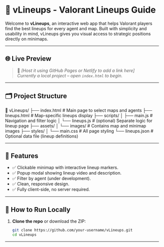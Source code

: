 # 🎯 vLineups - Valorant Lineups Guide

Welcome to **vLineups**, an interactive web app that helps Valorant players find the best lineups for every agent and map. Built with simplicity and usability in mind, vLineups gives you visual access to strategic positions directly on minimaps.

---

## 🌐 Live Preview

> 🚀 _[Host it using GitHub Pages or Netlify to add a link here]_  
> _Currently a local project – open `index.html` to begin._

---

## 🗂️ Project Structure

📁 vLineups/ ├── index.html # Main page to select maps and agents ├── lineups.html # Map-specific lineups display ├── scripts/ │ ├── main.js # Navigation and filter logic │ └── lineups.js # (optional) Separate logic for lineup page ├── assets/ │ └── images/ # Contains map and minimap images ├── styles/ │ └── main.css # All page styling └── lineups.json # Optional data file (lineup definitions)

---

## 🚀 Features

- ✅ Clickable minimap with interactive lineup markers.
- ✅ Popup modal showing lineup video and description.
- ✅ Filter by agent (under development).
- ✅ Clean, responsive design.
- ✅ Fully client-side, no server required.

---

## 🧪 How to Run Locally

1. **Clone the repo** or download the ZIP:
   ```bash
   git clone https://github.com/your-username/vLineups.git
   cd vLineups


---

